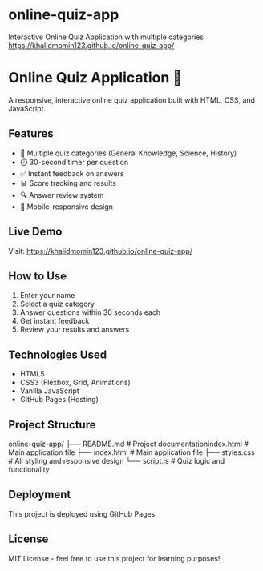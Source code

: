 # online-quiz-app
Interactive Online Quiz Application with multiple categories
https://khalidmomin123.github.io/online-quiz-app/
# Online Quiz Application 🧠

A responsive, interactive online quiz application built with HTML, CSS, and JavaScript.

## Features

- 🎯 Multiple quiz categories (General Knowledge, Science, History)
- ⏱️ 30-second timer per question
- ✅ Instant feedback on answers
- 📊 Score tracking and results
- 🔍 Answer review system
- 📱 Mobile-responsive design

## Live Demo

Visit: https://khalidmomin123.github.io/online-quiz-app/

## How to Use

1. Enter your name
2. Select a quiz category
3. Answer questions within 30 seconds each
4. Get instant feedback
5. Review your results and answers

## Technologies Used

- HTML5
- CSS3 (Flexbox, Grid, Animations)
- Vanilla JavaScript
- GitHub Pages (Hosting)

## Project Structure
online-quiz-app/
├── README.md # Project documentationindex.html # Main application file
├── index.html # Main application file
├── styles.css # All styling and responsive design
└── script.js # Quiz logic and functionality


## Deployment

This project is deployed using GitHub Pages.

## License

MIT License - feel free to use this project for learning purposes!
